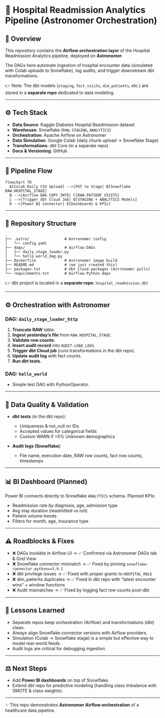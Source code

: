 # 🏥 Hospital Readmission Analytics Pipeline (Astronomer Orchestration)  

## 📌 Overview  
This repository contains the **Airflow orchestration layer** of the Hospital Readmission Analytics pipeline, deployed on **Astronomer**.  

The DAGs here automate ingestion of hospital encounter data (simulated with Colab uploads to Snowflake), log audits, and trigger downstream dbt transformations.  

👉 Note: The dbt models (`staging`, `fact_visits`, `dim_patients`, etc.) are stored in a **separate repo** dedicated to data modeling.  

---

## ⚙️ Tech Stack  
- **Data Source**: Kaggle Diabetes Hospital Readmission dataset  
- **Warehouse**: Snowflake (`RAW`, `STAGING`, `ANALYTICS`)  
- **Orchestration**: Apache Airflow on Astronomer  
- **Data Simulation**: Google Colab (daily chunk upload → Snowflake Stage)  
- **Transformations**: dbt Core (in a separate repo)  
- **Docs & Versioning**: GitHub  

---

## 🚀 Pipeline Flow  

```mermaid
flowchart TD
  A[Colab Daily CSV Upload] -->|PUT to Stage| B[Snowflake RAW.HOSPITAL_STAGE]
  B -->|Airflow DAG COPY INTO| C[RAW.PATIENT_VISITS]
  C -->|Trigger dbt Cloud Job| D[STAGING + ANALYTICS Models]
  D -->|Power BI Connector| E[Dashboards & KPIs]
```

---

## 📂 Repository Structure  

```
.
├── .astro/                # Astronomer config
│   └── config.yaml
├── dags/                  # Airflow DAGs
│   ├── daily_stage_loader.py
│   └── hello_world_dag.py
├── Dockerfile             # Astronomer image build
├── README.md              # (we just created this)
├── packages.txt           # dbt Cloud packages (Astronomer pulls)
└── requirements.txt       # Airflow Python deps
```

👉 dbt project is located in a **separate repo**: `hospital_readmission_dbt`  

---

## ⚙️ Orchestration with Astronomer  

### DAG: `daily_stage_loader_http`  
1. **Truncate RAW** table.  
2. **Ingest yesterday’s file** from `RAW.HOSPITAL_STAGE`.  
3. **Validate row counts**.  
4. **Insert audit record** into `AUDIT.LOAD_LOGS`.  
5. **Trigger dbt Cloud job** (runs transformations in the dbt repo).  
6. **Update audit log** with fact counts.  
7. **Run dbt tests**.  

### DAG: `hello_world`  
- Simple test DAG with PythonOperator.  

---

## 🧪 Data Quality & Validation  
- **dbt tests** (in the dbt repo):  
  - Uniqueness & not_null on IDs  
  - Accepted values for categorical fields  
  - Custom WARN if >5% Unknown demographics  

- **Audit logs (Snowflake)**:  
  - File name, execution date, RAW row counts, fact row counts, timestamps  

---

## 📊 BI Dashboard (Planned)  
Power BI connects directly to Snowflake `ANALYTICS` schema. Planned KPIs:  
- Readmission rate by diagnosis, age, admission type  
- Avg stay duration (readmitted vs not)  
- Patient volume trends  
- Filters for month, age, insurance type  

---

## ⚠️ Roadblocks & Fixes  
- ❌ DAGs invisible in Airflow UI → ✅ Confirmed via Astronomer DAGs tab & Grid View  
- ❌ Snowflake connector mismatch → ✅ Fixed by pinning `snowflake-connector-python==3.9.1`  
- ❌ dbt privilege issues → ✅ Fixed with proper grants to `HOSPITAL_ROLE`  
- ❌ dim_patients duplicates → ✅ Fixed in dbt repo with “latest encounter wins” + window functions  
- ❌ Audit mismatches → ✅ Fixed by logging fact row counts post-dbt  

---

## 📌 Lessons Learned  
- Separate repos keep orchestration (Airflow) and transformations (dbt) clean.  
- Always align Snowflake connector versions with Airflow providers.  
- Simulation (Colab → Snowflake stage) is a simple but effective way to model real-world feeds.  
- Audit logs are critical for debugging ingestion.  

---

## ⚖️ Next Steps  
- Add **Power BI dashboards** on top of Snowflake.  
- Extend dbt repo for predictive modeling (handling class imbalance with SMOTE & class weights).  

---

✨ This repo demonstrates **Astronomer Airflow orchestration** of a healthcare data pipeline.  
